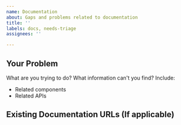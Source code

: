 ```yaml
---
name: Documentation
about: Gaps and problems related to documentation
title: ''
labels: docs, needs-triage
assignees: ''

---
```


## Your Problem
What are you trying to do? What information can't you find? Include:
- Related components
- Related APIs

## Existing Documentation URLs (If applicable)
